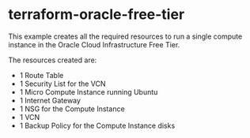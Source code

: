 # terraform-oracle-free-tier

This example creates all the required resources to run a single compute instance in the Oracle Cloud Infrastructure Free Tier. 

The resources created are:

- 1 Route Table
- 1 Security List for the VCN
- 1 Micro Compute Instance running Ubuntu
- 1 Internet Gateway
- 1 NSG for the Compute Instance
- 1 VCN
- 1 Backup Policy for the Compute Instance disks
